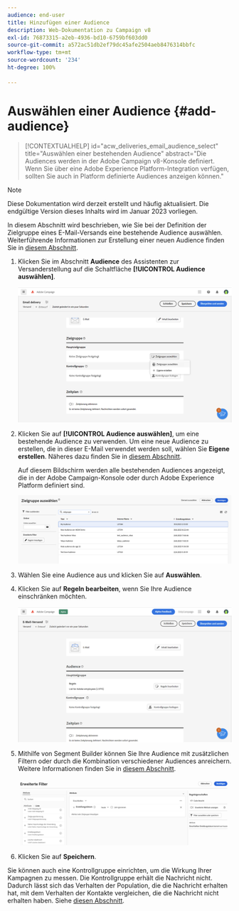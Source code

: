 ```yaml
---
audience: end-user
title: Hinzufügen einer Audience
description: Web-Dokumentation zu Campaign v8
exl-id: 76873315-a2eb-4936-bd10-6759bf603dd0
source-git-commit: a572ac51db2ef79dc45afe2504aeb8476314bbfc
workflow-type: tm+mt
source-wordcount: '234'
ht-degree: 100%

---
```


# Auswählen einer Audience {#add-audience}

>[!CONTEXTUALHELP]
>id="acw_deliveries_email_audience_select"
>title="Auswählen einer bestehenden Audience"
>abstract="Die Audiences werden in der Adobe Campaign v8-Konsole definiert. Wenn Sie über eine Adobe Experience Platform-Integration verfügen, sollten Sie auch in Platform definierte Audiences anzeigen können."

>[!NOTE]
>
>Diese Dokumentation wird derzeit erstellt und häufig aktualisiert. Die endgültige Version dieses Inhalts wird im Januar 2023 vorliegen.

In diesem Abschnitt wird beschrieben, wie Sie bei der Definition der Zielgruppe eines E-Mail-Versands eine bestehende Audience auswählen. Weiterführende Informationen zur Erstellung einer neuen Audience finden Sie in [diesem Abschnitt](segment-builder.md).

1. Klicken Sie im Abschnitt **Audience** des Assistenten zur Versanderstellung auf die Schaltfläche **[!UICONTROL Audience auswählen]**.

   ![](assets/create-audience.png)

1. Klicken Sie auf **[!UICONTROL Audience auswählen]**, um eine bestehende Audience zu verwenden. Um eine neue Audience zu erstellen, die in dieser E-Mail verwendet werden soll, wählen Sie **Eigene erstellen**. Näheres dazu finden Sie in [diesem Abschnitt](segment-builder.md).

   Auf diesem Bildschirm werden alle bestehenden Audiences angezeigt, die in der Adobe Campaign-Konsole oder durch Adobe Experience Platform definiert sind.

   ![](assets/create-audience2.png)

1. Wählen Sie eine Audience aus und klicken Sie auf **Auswählen**.

1. Klicken Sie auf **Regeln bearbeiten**, wenn Sie Ihre Audience einschränken möchten.

   ![](assets/create-audience3.png)

1. Mithilfe von Segment Builder können Sie Ihre Audience mit zusätzlichen Filtern oder durch die Kombination verschiedener Audiences anreichern. Weitere Informationen finden Sie in [diesem Abschnitt](segment-builder.md).

   ![](assets/create-audience4.png)

1. Klicken Sie auf **Speichern**.

Sie können auch eine Kontrollgruppe einrichten, um die Wirkung Ihrer Kampagnen zu messen. Die Kontrollgruppe erhält die Nachricht nicht. Dadurch lässt sich das Verhalten der Population, die die Nachricht erhalten hat, mit dem Verhalten der Kontakte vergleichen, die die Nachricht nicht erhalten haben. Siehe [diesen Abschnitt](control-group.md).